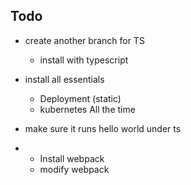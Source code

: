 ## Todo

- create another branch for TS
  - install with typescript
- install all essentials

  - Deployment (static)
  - kubernetes
    All the time

- make sure it runs hello world under ts
- - Install webpack
  - modify webpack
